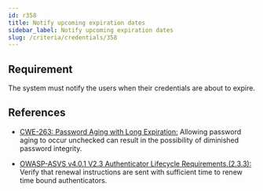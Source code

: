 ```yaml
---
id: r358
title: Notify upcoming expiration dates
sidebar_label: Notify upcoming expiration dates
slug: /criteria/credentials/358
---
```


## Requirement

The system must notify the users
when their credentials are about to expire.

## References

- [CWE-263: Password Aging with Long Expiration:](https://cwe.mitre.org/data/definitions/263.html)
Allowing password aging to occur unchecked
can result in the possibility
of diminished password integrity.

- [OWASP-ASVS v4.0.1 V2.3 Authenticator Lifecycle Requirements.(2.3.3):](https://owasp.org/www-project-application-security-verification-standard/)
Verify that renewal instructions
are sent with sufficient time
to renew time bound authenticators.
